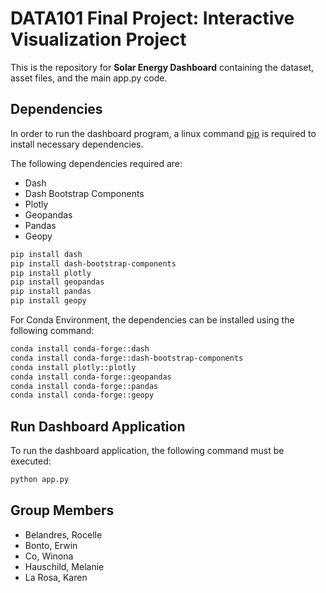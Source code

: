 # DATA101 Final Project: Interactive Visualization Project 

This is the repository for **Solar Energy Dashboard** containing the dataset, asset files, and the main app.py code.

## Dependencies

In order to run the dashboard program, a linux command [pip](https://pip.pypa.io/en/stable/) is required to install necessary dependencies.

The following dependencies required are:
- Dash
- Dash Bootstrap Components
- Plotly
- Geopandas
- Pandas
- Geopy

```bash
pip install dash 
pip install dash-bootstrap-components
pip install plotly 
pip install geopandas 
pip install pandas 
pip install geopy 
```
For Conda Environment, the dependencies can be installed using the following command:

```bash
conda install conda-forge::dash
conda install conda-forge::dash-bootstrap-components
conda install plotly::plotly
conda install conda-forge::geopandas
conda install conda-forge::pandas
conda install conda-forge::geopy
```
## Run Dashboard Application
To run the dashboard application, the following command must be executed:
```bash
python app.py
```

## Group Members
- Belandres, Rocelle
- Bonto, Erwin
- Co, Winona
- Hauschild, Melanie
- La Rosa, Karen
